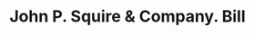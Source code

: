 ---
doi: 10.7916/D8BC59JQ
date_other: '1880'
date_other_textual: 1880-1889
form: printed ephemera
genre:
- Invoices
name:
- John P. Squire & Company
object_in_context_url: https://biggert.cul.columbia.edu/items/view/ave_biggert_00405
subject_hierarchical_geographic:
- Boston, Massachusetts, United States
subject_name:
- John P. Squire & Company
title: John P. Squire & Company. Bill
sort_title: John P. Squire & Company. Bill
call_number: ave_biggert_00405
coordinates:
- 42.35805555555556,-71.06361111111111
pid: ave_biggert_00405
identifiers: ave_biggert_00405
thumbnail: https://derivativo-2.library.columbia.edu/iiif/2/ldpd:344051/full/!256,256/0/native.jpg
permalink: "/biggert/ave_biggert_00405/"
layout: iiif-image-page
---